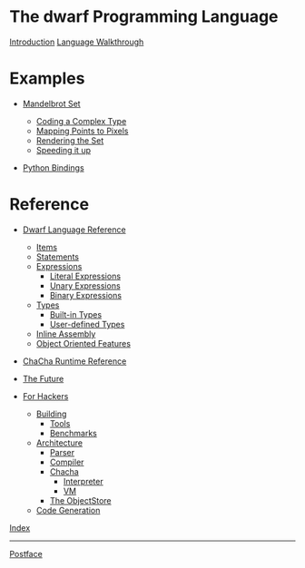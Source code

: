 # The dwarf Programming Language

[Introduction](./introduction.md)
[Language Walkthrough](./overview.md)
# Examples

- [Mandelbrot Set](./tutorials/mandelbrot.md)
    - [Coding a Complex Type](./tutorials/mandelbrot/complex.md)
    - [Mapping Points to Pixels]()
    - [Rendering the Set](./tutorials/mandelbrot/render_0.md)
    - [Speeding it up]()

- [Python Bindings]()

# Reference

- [Dwarf Language Reference]()
    - [Items]()
    - [Statements](./reference/statements.md)
    - [Expressions](./reference/expressions.md)
        - [Literal Expressions](./reference/expressions/literal.md)
        - [Unary Expressions](./reference/expressions/unary.md)
        - [Binary Expressions](./reference/expressions/binary.md)
    - [Types]()
        - [Built-in Types](./reference/built-in-types.md)
        - [User-defined Types](./reference/udts.md)
    - [Inline Assembly]()
    - [Object Oriented Features]()

- [ChaCha Runtime Reference](./chacha.md)

- [The Future]()

- [For Hackers]()
    - [Building]()
        - [Tools]()
        - [Benchmarks]()
    - [Architecture]()
        - [Parser](./hacker/arch/parser.md)
        - [Compiler]()
        - [Chacha]()
            - [Interpreter]()
            - [VM]()
        - [The ObjectStore]()
    - [Code Generation]()

[Index](./directory.md)

---

[Postface](./preface.md)

